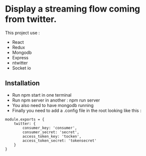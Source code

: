 # Display a streaming flow coming from twitter.

This project use :
- React
- Redux
- Mongodb
- Express
- ntwitter
- Socket io

## Installation

- Run npm start in one terminal
- Run npm server in another : npm run server
- You also need to have mongodb running
- Finally you need to add a .config file in the root looking like this :

```
module.exports = {
    twitter: {
        consumer_key: 'consumer',
        consumer_secret: 'secret',
        access_token_key: 'tocken',
        access_token_secret: 'tokensecret'
    }
}
```